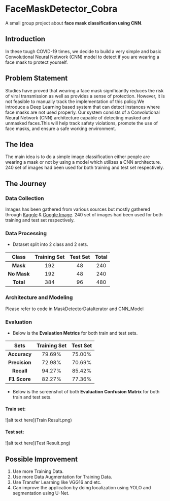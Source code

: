 # FaceMaskDetector_Cobra
A small group project about **face mask classification using CNN**.

## Introduction
In these tough COVID-19 times, we decide to build a very simple and basic Convolutional Neural Network (CNN) model to detect if you are wearing a face mask to protect yourself.

## Problem Statement
Studies have proved that wearing a face mask significantly reduces the risk of viral transmission as well as provides a sense of protection. However, it is not feasible to manually track the implementation of this policy.We introduce a Deep Learning based system that can detect instances where face masks are not used properly. Our system consists of a Convolutional Neural Network (CNN) architecture capable of detecting masked and unmasked faces.This will help track safety violations, promote the use of face masks, and ensure a safe working environment.

## The Idea
The main idea is to do a simple image classification either people are wearing a mask or not by using a model which utilizes a CNN architecture. 240 set of images had been used for both training and test set respectively.

## The Journey

### Data Collection
Images has been gathered from various sources but mostly gathered through [Kaggle](https://github.com/adityap27/face-mask-detector) & [Google Image](https://images.google.com/imghp?hl=en&gl=ar&gws_rd=ssl). 240 set of images had been used for both training and test set respectively.

### Data Processing
* Dataset split into 2 class and 2 sets.

| Class        | Training Set  | Test Set  | Total |
| :-------------:|:-------------:| :--------:|:---:  |
| **Mask**     | 192           |   48      | 240   |
| **No Mask**  | 192           |   48      | 240   |
| **Total**    | 384           |   96      | 480   |

###  Architecture and Modeling
Please refer to code in MaskDetectorDataIterator and CNN_Model

###  Evaluation

* Below is the **Evaluation Metrics** for both train and test sets.

| Sets         | Training Set  | Test Set  | 
| :-------------:|:-------------:| :--------:|
| **Accuracy** | 79.69%        |   75.00%  | 
| **Precision**| 72.98%        |   70.69%  | 
| **Recall**   | 94.27%        |   85.42%  | 
| **F1 Score** | 82.27%        |   77.36%  | 

* Below is the screenshot of both **Evaluation Confusion Matrix** for both train and test sets.

#### Train set:
![alt text here](Train Result.png)

#### Test set:
![alt text here](Test Result.png)

## Possible Improvement
1. Use more Training Data.
2. Use more Data Augmentation for Training Data.
3. Use Transfer Learning like VGG16 and etc.
4. Can improve the application by doing localization using YOLO and segmentation using U-Net.
